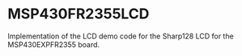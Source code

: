 # MSP430FR2355LCD

Implementation of the LCD demo code for the Sharp128 LCD for the MSP430EXPFR2355 board. 
